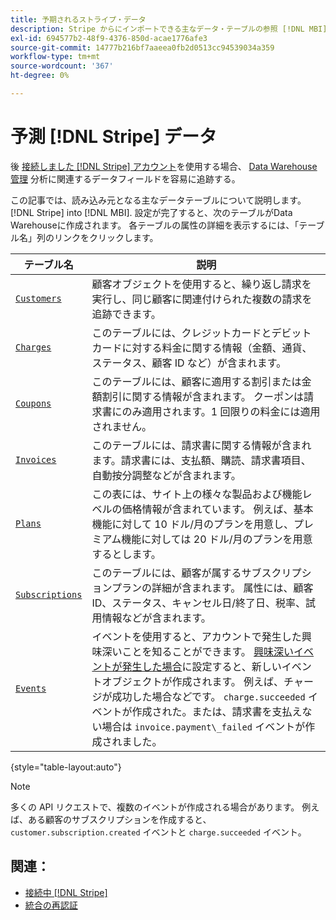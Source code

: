 ```yaml
---
title: 予期されるストライプ・データ
description: Stripe からにインポートできる主なデータ・テーブルの参照 [!DNL MBI].
exl-id: 694577b2-48f9-4376-850d-acae1776afe3
source-git-commit: 14777b216bf7aaeea0fb2d0513cc94539034a359
workflow-type: tm+mt
source-wordcount: '367'
ht-degree: 0%

---
```


# 予測 [!DNL Stripe] データ

後 [接続しました [!DNL Stripe] アカウント](../integrations/stripe.md)を使用する場合、 [Data Warehouse管理](../../../data-analyst/data-warehouse-mgr/tour-dwm.md) 分析に関連するデータフィールドを容易に追跡する。

この記事では、読み込み元となる主なデータテーブルについて説明します。 [!DNL Stripe] into [!DNL MBI]. 設定が完了すると、次のテーブルがData Warehouseに作成されます。 各テーブルの属性の詳細を表示するには、「テーブル名」列のリンクをクリックします。

| **テーブル名** | **説明** |
|-----|-----|
| [`Customers`](https://stripe.com/docs/sources/customers) | 顧客オブジェクトを使用すると、繰り返し請求を実行し、同じ顧客に関連付けられた複数の請求を追跡できます。 |
| [`Charges`](https://stripe.com/docs/payments/payment-intents/migration/charges) | このテーブルには、クレジットカードとデビットカードに対する料金に関する情報（金額、通貨、ステータス、顧客 ID など）が含まれます。 |
| [`Coupons`](https://stripe.com/docs/api/coupons/object) | このテーブルには、顧客に適用する割引または金額割引に関する情報が含まれます。 クーポンは請求書にのみ適用されます。1 回限りの料金には適用されません。 |
| [`Invoices`](https://stripe.com/docs/billing/migration/invoice-states) | このテーブルには、請求書に関する情報が含まれます。請求書には、支払額、購読、請求書項目、自動按分調整などが含まれます。 |
| [`Plans`](https://stripe.com/docs/api/plans/object) | この表には、サイト上の様々な製品および機能レベルの価格情報が含まれています。 例えば、基本機能に対して 10 ドル/月のプランを用意し、プレミアム機能に対しては 20 ドル/月のプランを用意するとします。 |
| [`Subscriptions`](https://stripe.com/docs/api/subscriptions/object) | このテーブルには、顧客が属するサブスクリプションプランの詳細が含まれます。 属性には、顧客 ID、ステータス、キャンセル日/終了日、税率、試用情報などが含まれます。 |
| [`Events`](https://stripe.com/docs/development/dashboard/events) | イベントを使用すると、アカウントで発生した興味深いことを知ることができます。 [興味深いイベントが発生した場合](https://stripe.com/docs/api/events/types)に設定すると、新しいイベントオブジェクトが作成されます。 例えば、チャージが成功した場合などです。 `charge.succeeded` イベントが作成された。または、請求書を支払えない場合は `invoice.payment\_failed` イベントが作成されました。 |

{style="table-layout:auto"}

>[!NOTE]
>
>多くの API リクエストで、複数のイベントが作成される場合があります。 例えば、ある顧客のサブスクリプションを作成すると、 `customer.subscription.created` イベントと  `charge.succeeded` イベント。

## 関連：

* [接続中 [!DNL Stripe]](../integrations/stripe.md)
* [統合の再認証](https://experienceleague.adobe.com/docs/commerce-knowledge-base/kb/how-to/mbi-reauthenticating-integrations.html?lang=en)

